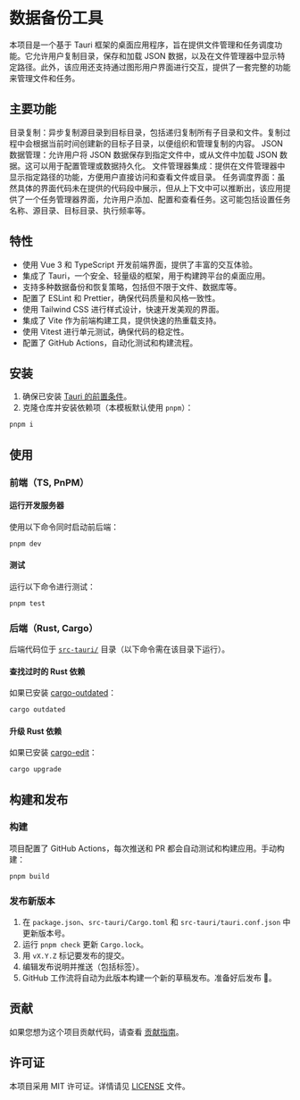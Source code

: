 # 数据备份工具

本项目是一个基于 Tauri 框架的桌面应用程序，旨在提供文件管理和任务调度功能。它允许用户复制目录，保存和加载 JSON 数据，以及在文件管理器中显示特定路径。此外，该应用还支持通过图形用户界面进行交互，提供了一套完整的功能来管理文件和任务。

## 主要功能

目录复制：异步复制源目录到目标目录，包括递归复制所有子目录和文件。复制过程中会根据当前时间创建新的目标子目录，以便组织和管理复制的内容。
JSON 数据管理：允许用户将 JSON 数据保存到指定文件中，或从文件中加载 JSON 数据。这可以用于配置管理或数据持久化。
文件管理器集成：提供在文件管理器中显示指定路径的功能，方便用户直接访问和查看文件或目录。
任务调度界面：虽然具体的界面代码未在提供的代码段中展示，但从上下文中可以推断出，该应用提供了一个任务管理器界面，允许用户添加、配置和查看任务。这可能包括设置任务名称、源目录、目标目录、执行频率等。

## 特性

- 使用 Vue 3 和 TypeScript 开发前端界面，提供了丰富的交互体验。
- 集成了 Tauri，一个安全、轻量级的框架，用于构建跨平台的桌面应用。
- 支持多种数据备份和恢复策略，包括但不限于文件、数据库等。
- 配置了 ESLint 和 Prettier，确保代码质量和风格一致性。
- 使用 Tailwind CSS 进行样式设计，快速开发美观的界面。
- 集成了 Vite 作为前端构建工具，提供快速的热重载支持。
- 使用 Vitest 进行单元测试，确保代码的稳定性。
- 配置了 GitHub Actions，自动化测试和构建流程。

## 安装

1. 确保已安装 [Tauri 的前置条件](https://tauri.studio/v1/guides/getting-started/prerequisites)。
2. 克隆仓库并安装依赖项（本模板默认使用 `pnpm`）：

```sh
pnpm i
```

## 使用

### 前端（TS, PnPM）

#### 运行开发服务器

使用以下命令同时启动前后端：

```sh
pnpm dev
```

#### 测试

运行以下命令进行测试：

```sh
pnpm test
```

### 后端（Rust, Cargo）

后端代码位于 [`src-tauri/`](command:_github.copilot.openRelativePath?%5B%7B%22scheme%22%3A%22file%22%2C%22authority%22%3A%22%22%2C%22path%22%3A%22%2FUsers%2Fyiranzai%2Fwork%2Frust%2Ftauri-test%2Fsrc-tauri%2F%22%2C%22query%22%3A%22%22%2C%22fragment%22%3A%22%22%7D%5D "/Users/yiranzai/work/rust/tauri-test/src-tauri/") 目录（以下命令需在该目录下运行）。

#### 查找过时的 Rust 依赖

如果已安装 [cargo-outdated](https://github.com/kbknapp/cargo-outdated)：

```sh
cargo outdated
```

#### 升级 Rust 依赖

如果已安装 [cargo-edit](https://github.com/killercup/cargo-edit)：

```sh
cargo upgrade
```

## 构建和发布

### 构建

项目配置了 GitHub Actions，每次推送和 PR 都会自动测试和构建应用。手动构建：

```sh
pnpm build
```

### 发布新版本

1. 在 `package.json`、`src-tauri/Cargo.toml` 和 `src-tauri/tauri.conf.json` 中更新版本号。
2. 运行 `pnpm check` 更新 `Cargo.lock`。
3. 用 `vX.Y.Z` 标记要发布的提交。
4. 编辑发布说明并推送（包括标签）。
5. GitHub 工作流将自动为此版本构建一个新的草稿发布。准备好后发布 🎉。

## 贡献

如果您想为这个项目贡献代码，请查看 [贡献指南](TEMPLATE_README.md#Contributing)。

## 许可证

本项目采用 MIT 许可证。详情请见 [LICENSE](LICENSE) 文件。
